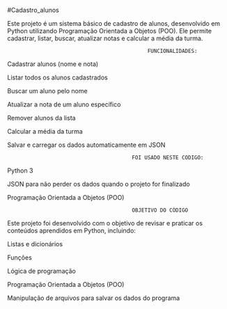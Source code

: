#Cadastro_alunos



Este projeto é um sistema básico de cadastro de alunos, desenvolvido em Python utilizando Programação Orientada a Objetos (POO).
Ele permite cadastrar, listar, buscar, atualizar notas e calcular a média da turma.


                                                 FUNCIONALIDADES:

Cadastrar alunos (nome e nota)

Listar todos os alunos cadastrados

Buscar um aluno pelo nome

Atualizar a nota de um aluno específico

Remover alunos da lista

Calcular a média da turma

Salvar e carregar os dados automaticamente em JSON

                                            FOI USADO NESTE CODIGO:


Python 3

JSON para não perder os dados quando o projeto for finalizado

Programação Orientada a Objetos (POO)


                                            OBJETIVO DO CÓDIGO
                                            

Este projeto foi desenvolvido com o objetivo de revisar e praticar os conteúdos aprendidos em Python, incluindo:

Listas e dicionários

Funções

Lógica de programação

Programação Orientada a Objetos (POO)

Manipulação de arquivos para salvar os dados do programa
